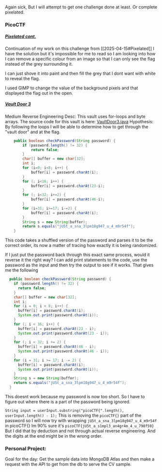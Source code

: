 Again sick, But I will attempt to get one challenge done at least. Or complete pixelated.

### PicoCTF
##### [Pixelated cont.](https://play.picoctf.org/practice/challenge/100?difficulty=2&page=13&solved=1)
Continuation of my work on this challenge from [[2025-04-15#Pixelated]]
I have the solution but it's impossible for me to read so I am looking into how I can remove a specific colour from an image so that I can only see the flag instead of the grey surrounding it.

I can just shove it into paint and then fill the grey that I dont want with white to reveal the flag. 

I used GIMP to change the value of the background pixels and that displayed the flag out in the open.
##### [Vault Door 3](https://play.picoctf.org/practice/challenge/60?difficulty=2&page=13&solved=1)
Medium
Reverse Engineering
Desc: This vault uses for-loops and byte arrays. The source code for this vault is here: [VaultDoor3.java](https://jupiter.challenges.picoctf.org/static/943ea40e3f54fca6d2145fa7aadc5e09/VaultDoor3.java)
Hypothesis: By following the loops I will be able to determine how to get through the "vault door" and at the flag.

```java
    public boolean checkPassword(String password) {
        if (password.length() != 32) {
            return false;
        }
        char[] buffer = new char[32];
        int i;
        for (i=0; i<8; i++) {
            buffer[i] = password.charAt(i);
        }
        for (; i<16; i++) {
            buffer[i] = password.charAt(23-i);
        }
        for (; i<32; i+=2) {
            buffer[i] = password.charAt(46-i);
        }
        for (i=31; i>=17; i-=2) {
            buffer[i] = password.charAt(i);
        }
        String s = new String(buffer);
        return s.equals("jU5t_a_sna_3lpm18g947_u_4_m9r54f");
    }
```
This code takes a shuffled version of the password and parses it to be the correct order, its now a matter of tracing how exactly it is being randomized.

If I just put the password back through this exact same process, would it reverse it the right way? I can add print statements to the code, use the password as the input and then try the output to see if it works.
That gives me the following

```java
  public boolean checkPassword(String password) {
    if (password.length() != 32) {
      return false;
    }
    char[] buffer = new char[32];
    int i;
    for (i = 0; i < 8; i++) {
      buffer[i] = password.charAt(i);
      System.out.print(password.charAt(i));
    }
    for (; i < 16; i++) {
      buffer[i] = password.charAt(23 - i);
      System.out.print(password.charAt(23 - i));
    }
    for (; i < 32; i += 2) {
      buffer[i] = password.charAt(46 - i);
      System.out.print(password.charAt(46 - i));
    }
    for (i = 31; i >= 17; i -= 2) {
      buffer[i] = password.charAt(i);
      System.out.print(password.charAt(i));
    }
    String s = new String(buffer);
    return s.equals("jU5t_a_sna_3lpm18g947_u_4_m9r54f");
  }
```
This doesnt work because my password is now too short. So I have to figure out where there is a part of the password being ignored.

`String input = userInput.substring("picoCTF{".length(), userInput.length() - 1);`
This is removing the `picoCTF{}` part of the password so I will now try with wrapping `jU5t_a_sna_3lpm18g947_u_4_m9r54f` in picoCTF{}
Im 90% sure it's `picoCTF{jU5t_a_s1mpl3_an4gr4m_4_u_798f59}`
But I did that by deduction and not through actual reverse engineering. And the digits at the end might be in the wrong order.

### Personal Project:
Goal for the day: Get the sample data into MongoDB Atlas and then make a request with the API to get from the db to serve the CV sample.